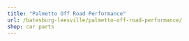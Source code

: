 ```yaml
---
title: "Palmetto Off Road Performance"
url: /batesburg-leesville/palmetto-off-road-performance/
shop: car parts
---
```

